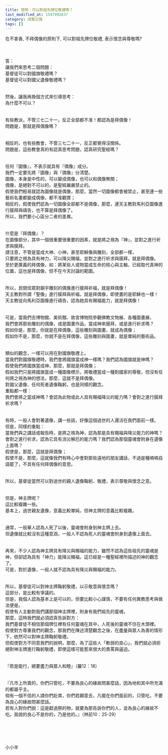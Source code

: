 ```yaml
---
title: 發問：可以對祖先牌位敬禮嗎？
last_modified_at: 1547992637
category: 成聖之路
tags: []
---
```


在不拿香, 不拜偶像的原則下, 可以對祖先牌位敬禮, 表示懷念與尊敬嗎? <!--more--><br><br><br><br>答：<br>讓我們來思考二個問題：<br>基督徒可以對國旗敬禮嗎？<br>基督徒可以對國父遺像敬禮嗎？<br><br><br>然後，讓我再換個方式來引導思考：<br>為什麼不可以？<br><br><br>有些教派，不管三七二十一，反正全部都不准！都認為是拜偶像！<br>問題是，那就是拜偶像嗎？<br><br><br>相反的，也有些教會，不管三七二十一，反正都覺得沒關係。<br>問題是，這些教會真的有認真思考問題，認真研究聖經嗎？<br><br><br>任何『圖像』，不表示就具有『偶像』成分。<br>我們一定要先將『圖像』與『偶像』分清楚。<br>圖像，本身是中性的，可以變成偶像，也可以和偶像無關；<br>偶像，是絕對不可以的，是聖經嚴嚴禁止的。<br>假使我們輕易就認為圖像就是偶像，那麼，當然一切圖像都會被禁止，甚至連一些藝術名畫都變成偶像，都不准觀賞；<br>相反的，假使我們認為一切圖像全部都不是偶像，那麼，連天主教對馬利亞圖像進行膜拜與禱告，也不算是拜偶像了。<br>所以，我們要小心區分二者的差異。<br><br><br>什麼是『拜偶像』？<br>在圖像部分，其中一個很重要很重要的因素，就是將之視為『神』，並對之進行祈求與膜拜。<br>請注意，不管是當成大神、小神，甚至耶穌像與雕刻，全部都一樣，<br>只要將之視為具有神力，可以降災賜福，並對之進行祈求與膜拜，就是拜偶像。<br>至於更廣義的拜偶像，如：將某些人或物當成生命的核心與主軸，已經取代真神的位置，這也是拜偶像，但不在今天討論的範圍。<br><br><br>所以，民間信眾對廟宇雕刻的偶像進行膜拜祈福，就是拜偶像！<br>天主教對所謂「聖像」進行膜拜與祈福，就是拜偶像，即使畫的是耶穌也一樣！<br>天主教徒向馬利亞圖像進行禱告，認為她具有賜福能力，就是拜偶像！<br><br><br>可是，當我們去博物館、美術館、故宮博物院參觀佛教文物展、各種圖畫展，<br>我們會將那些雕刻的偶像，或是圖畫作品，當成神來膜拜，或是進行祈求嗎？<br>假如你是，那麼，你就是在拜偶像，這些雕刻與圖畫，就成為偶像；<br>假如你不是，那麼，你就不是在拜偶像，這些雕刻與圖畫，就是單純的藝術品。<br><br><br>類似的觀念，一樣可以用在對國旗敬禮上。<br>當我們對國旗敬禮時，我們會將國旗當成神一樣嗎？我們認為國旗就是神嗎？<br>假使我們將國旗當成神，那麼，那就是拜偶像；<br>假如我們只是將國旗當成一種圖像標示，將敬禮當成一種對國家的尊敬，但沒有任何將之視為神的想法，那麼，這就不是拜偶像。<br>對國父遺像、任何死者遺像鞠躬，也是同樣的觀念。<br>重點都一樣：<br>我們會將之當成神嗎？會認為此物或此人具有賜福降災的能力嗎？會對之進行膜拜祈求嗎？<br><br><br>有時，一般人會對著遺像，講一些話，好像這個過世的人還活在我們面前一樣。<br>但是，同樣的重點：<br>當我們與之講話或報告時，是將之視為神，認為那是具有賜福與降災能力的神嗎？會對之進行祈求，認為它具有消災解厄的能力嗎？我們認為那個靈魂會附身在遺像上面嗎？<br>假使是，那麼，這就是拜偶像；<br>假使不是，那麼，這就像我們有時心中會對那些遠地的朋友講話，不過是種喃喃自語罷了，不具有任何拜偶像的意思。<br><br><br>所以，基督徒當然可以對過世的親人遺像鞠躬、敬禮，表示尊敬與懷念之意。<br><br><br>但是，神主牌呢？<br>這比較複雜一些。<br>基本上，過世親友遺像，意義比較單純，但神主牌的意義比較複雜。<br><br><br>通常，一般華人認為人死了以後，靈魂會附身到神主牌上去。<br>但遺像就比較沒有這種意涵，一般人不認為死人的靈魂會附身到遺像上面去。<br><br><br>再來，不少人認為神主牌具有降災與賜福的能力，雖然不認為這些祖先的靈魂是神，但卻認為具有「神力」能降災賜福，這已經是一種聖經裡所描述的神的觀念了。<br>可是，對於遺像，一般人就不認為具有降災與賜福的能力。<br><br><br>所以，基督徒可以對神主牌鞠躬敬禮，以示敬意與懷念嗎？<br>這部分，是比較有爭議的。<br>但是，我個人認為基本上是可以的，但要比較小心謹慎，不要有任何異教思考與做法便是。<br>假使有人主動對我們講那個神主牌裡，附身有我們祖先的靈魂，<br>那麼，這時我們就必須認真告訴對方：<br>我們基督徒不相信那個牌位裡有任何靈魂在其中，人死後的靈魂不住在木頭裡。<br>假使對方尊重我們的觀念，那我們在陳述清楚觀念之後，在盡量與眾人為善的情形下，依然可以對神主牌鞠躬敬禮。<br>但假使對方不同意我們的說明，那麼，為了這些人「軟弱的良心」，我們就必須拒絕對神主牌進行鞠躬敬禮，即使這樣可能惹來很大的責罵與逼迫。<br><br><br>『若是能行，總要盡力與眾人和睦』（羅12：18）<br><br><br>『凡市上所賣的，你們只管吃，不要為良心的緣故問甚麼話，因為地和其中所充滿的都屬乎主。<br>倘有一個不信的人請你們赴席，你們若願意去，凡擺在你們面前的，只管吃，不要為良心的緣故問甚麼話。<br>若有人對你們說：這是獻過祭的物，就要為那告訴你們的人，並為良心的緣故不吃。我說的良心不是你的，乃是他的。』（林前10：25-29）<br><br><br><br><br><br>小小羊
